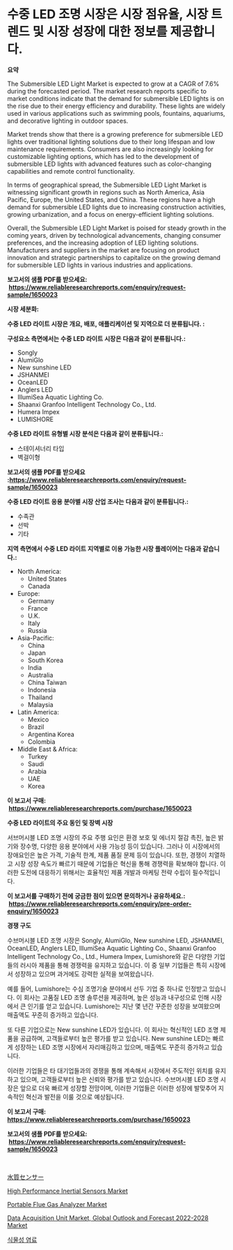 <p><h1>수중 LED 조명 시장은 시장 점유율, 시장 트렌드 및 시장 성장에 대한 정보를 제공합니다.</h1></p><p><strong>요약</strong></p>
<p><p>The Submersible LED Light Market is expected to grow at a CAGR of 7.6% during the forecasted period. The market research reports specific to market conditions indicate that the demand for submersible LED lights is on the rise due to their energy efficiency and durability. These lights are widely used in various applications such as swimming pools, fountains, aquariums, and decorative lighting in outdoor spaces.</p><p>Market trends show that there is a growing preference for submersible LED lights over traditional lighting solutions due to their long lifespan and low maintenance requirements. Consumers are also increasingly looking for customizable lighting options, which has led to the development of submersible LED lights with advanced features such as color-changing capabilities and remote control functionality.</p><p>In terms of geographical spread, the Submersible LED Light Market is witnessing significant growth in regions such as North America, Asia Pacific, Europe, the United States, and China. These regions have a high demand for submersible LED lights due to increasing construction activities, growing urbanization, and a focus on energy-efficient lighting solutions.</p><p>Overall, the Submersible LED Light Market is poised for steady growth in the coming years, driven by technological advancements, changing consumer preferences, and the increasing adoption of LED lighting solutions. Manufacturers and suppliers in the market are focusing on product innovation and strategic partnerships to capitalize on the growing demand for submersible LED lights in various industries and applications.</p></p>
<p><strong>보고서의 샘플 PDF를 받으세요: &nbsp;<a href="https://www.reliableresearchreports.com/enquiry/request-sample/1650023">https://www.reliableresearchreports.com/enquiry/request-sample/1650023</a></strong></p>
<p><strong>시장 세분화:</strong></p>
<p><strong> 수중 LED 라이트 시장은 개요, 배포, 애플리케이션 및 지역으로 더 분류됩니다. :</strong></p>
<p><strong>구성요소 측면에서는 수중 LED 라이트 시장은 다음과 같이 분류됩니다.:</strong></p>
<p><ul><li>Songly</li><li>AlumiGlo</li><li>New sunshine LED</li><li>JSHANMEI</li><li>OceanLED</li><li>Anglers LED</li><li>IllumiSea Aquatic Lighting Co.</li><li>Shaanxi Granfoo Intelligent Technology Co., Ltd.</li><li>Humera Impex</li><li>LUMISHORE</li></ul></p>
<p><strong> 수중 LED 라이트 유형별 시장 분석은 다음과 같이 분류됩니다.:</strong></p>
<p><ul><li>스테이셔너리 타입</li><li>벽걸이형</li></ul></p>
<p><strong>보고서의 샘플 PDF를 받으세요 :<a href="https://www.reliableresearchreports.com/enquiry/request-sample/1650023">https://www.reliableresearchreports.com/enquiry/request-sample/1650023</a></strong></p>
<p><strong> 수중 LED 라이트 응용 분야별 시장 산업 조사는 다음과 같이 분류됩니다.:</strong></p>
<p><ul><li>수족관</li><li>선박</li><li>기타</li></ul></p>
<p><strong>지역 측면에서 수중 LED 라이트 지역별로 이용 가능한 시장 플레이어는 다음과 같습니다.:</strong></p>
<p><ul>
    <li>
        North America:
        <ul>
            <li>United States</li>
            <li>Canada</li>
        </ul>
    </li>
    <li>
        Europe:
        <ul>
            <li>Germany</li>
            <li>France</li>
            <li>U.K.</li>
            <li>Italy</li>
            <li>Russia</li>
        </ul>
    </li>
    <li>
        Asia-Pacific:
        <ul>
            <li>China</li>
            <li>Japan</li>
            <li>South Korea</li>
            <li>India</li>
            <li>Australia</li>
            <li>China Taiwan</li>
            <li>Indonesia</li>
            <li>Thailand</li>
            <li>Malaysia</li>
        </ul>
    </li>
    <li>
        Latin America:
        <ul>
            <li>Mexico</li>
            <li>Brazil</li>
            <li>Argentina Korea</li>
            <li>Colombia</li>
        </ul>
    </li>
    <li>
        Middle East & Africa:
        <ul>
            <li>Turkey</li>
            <li>Saudi</li>
            <li>Arabia</li>
            <li>UAE</li>
            <li>Korea</li>
        </ul>
    </li>
    </ul></p>
<p><strong>이 보고서 구매: &nbsp;<a href="https://www.reliableresearchreports.com/purchase/1650023">https://www.reliableresearchreports.com/purchase/1650023</a></strong></p>
<p><strong>수중 LED 라이트의 주요 동인 및 장벽 시장</strong></p>
<p><p>서브머시블 LED 조명 시장의 주요 주행 요인은 환경 보호 및 에너지 절감 촉진, 높은 밝기와 장수명, 다양한 응용 분야에서 사용 가능성 등이 있습니다. 그러나 이 시장에서의 장애요인은 높은 가격, 기술적 한계, 제품 품질 문제 등이 있습니다. 또한, 경쟁이 치열하고 시장 성장 속도가 빠르기 때문에 기업들은 혁신을 통해 경쟁력을 확보해야 합니다. 이러한 도전에 대응하기 위해서는 효율적인 제품 개발과 마케팅 전략 수립이 필수적입니다.</p></p>
<p><strong>이 보고서를 구매하기 전에 궁금한 점이 있으면 문의하거나 공유하세요.: &nbsp;<a href="https://www.reliableresearchreports.com/enquiry/pre-order-enquiry/1650023">https://www.reliableresearchreports.com/enquiry/pre-order-enquiry/1650023</a></strong></p>
<p><strong>경쟁 구도</strong></p>
<p><p>수브머시블 LED 조명 시장은 Songly, AlumiGlo, New sunshine LED, JSHANMEI, OceanLED, Anglers LED, IllumiSea Aquatic Lighting Co., Shaanxi Granfoo Intelligent Technology Co., Ltd., Humera Impex, Lumishore와 같은 다양한 기업들의 러시아 제품을 통해 경쟁력을 유지하고 있습니다. 이 중 일부 기업들은 특히 시장에서 성장하고 있으며 과거에도 강력한 실적을 보여왔습니다.</p><p>예를 들어, Lumishore는 수심 조명기술 분야에서 선두 기업 중 하나로 인정받고 있습니다. 이 회사는 고품질 LED 조명 솔루션을 제공하며, 높은 성능과 내구성으로 인해 시장에서 큰 인기를 얻고 있습니다. Lumishore는 지난 몇 년간 꾸준한 성장을 보여왔으며 매출액도 꾸준히 증가하고 있습니다.</p><p>또 다른 기업으로는 New sunshine LED가 있습니다. 이 회사는 혁신적인 LED 조명 제품을 공급하며, 고객들로부터 높은 평가를 받고 있습니다. New sunshine LED는 빠르게 성장하는 LED 조명 시장에서 자리매김하고 있으며, 매출액도 꾸준히 증가하고 있습니다.</p><p>이러한 기업들은 타 대기업들과의 경쟁을 통해 계속해서 시장에서 주도적인 위치를 유지하고 있으며, 고객들로부터 높은 신뢰와 평가를 받고 있습니다. 수브머시블 LED 조명 시장은 앞으로 더욱 빠르게 성장할 전망이며, 이러한 기업들은 이러한 성장에 발맞추어 지속적인 혁신과 발전을 이룰 것으로 예상됩니다.</p></p>
<p><strong>이 보고서 구매: &nbsp; <a href="https://www.reliableresearchreports.com/purchase/1650023">https://www.reliableresearchreports.com/purchase/1650023</a></strong></p>
<p><strong>보고서의 샘플 PDF를 받으세요: &nbsp;<a href="https://www.reliableresearchreports.com/enquiry/request-sample/1650023">https://www.reliableresearchreports.com/enquiry/request-sample/1650023</a></strong><strong></strong></p>
<p>&nbsp;</p>
<p><p><a href="https://github.com/dadanedu33/Market-Research-Report-List-1/blob/main/586926910776.md">水質センサー</a></p><p><a href="https://github.com/yoshih12/Market-Research-Report-List-2/blob/main/high-performance-inertial-sensors-market.md">High Performance Inertial Sensors Market</a></p><p><a href="https://view.publitas.com/reportprime-1/global-portable-flue-gas-analyzer-market-by-types-applications-and-major-players-with-regional-growth-rate-analysis-and-development-situation-from-2024-to-2031/">Portable Flue Gas Analyzer Market</a></p><p><a href="https://www.linkedin.com/pulse/data-acquisition-unit-market-global-outlook-forecast-2022-2028-ykn7c?trackingId=wKHC8l542991ecLrQMHjtQ%3D%3D">Data Acquisition Unit Market, Global Outlook and Forecast 2022-2028 Market</a></p><p><a href="https://github.com/hxzi07639916/Market-Research-Report-List-1/blob/main/41154969887.md">식물성 염료</a></p></p>